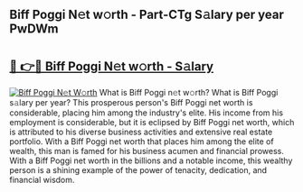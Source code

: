 ## Biff Poggi N𝚎t w𝚘rth - Part-CTg S𝚊lary per year PwDWm

# <h2><a href="http://gc0hd4f.nevu.top/?p=Biff+Poggi">🔗 👉🔴 Biff Poggi N𝚎t w𝚘rth - S𝚊lary</a></h2>

[![Biff Poggi N𝚎t W𝚘rth](https://i.imgur.com/Oavwk0R.jpeg)](http://gc0hd4f.nevu.top/?p=Biff+Poggi)
What is Biff Poggi n𝚎t w𝚘rth? What is Biff Poggi s𝚊lary per year?
This prosperous person's Biff Poggi net worth is considerable, placing him among the industry's elite. His income from his employment is considerable, but it is eclipsed by Biff Poggi net worth, which is attributed to his diverse business activities and extensive real estate portfolio. With a Biff Poggi net worth that places him among the elite of wealth, this man is famed for his business acumen and financial prowess. With a Biff Poggi net worth in the billions and a notable income, this wealthy person is a shining example of the power of tenacity, dedication, and financial wisdom.
